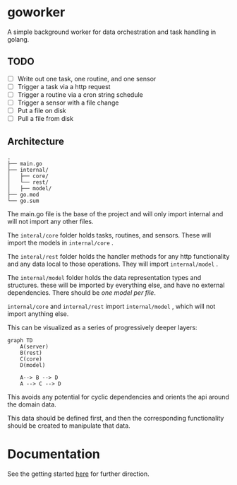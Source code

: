 # goworker
A simple background worker for data orchestration and task handling in golang.

## TODO
- [ ] Write out one task, one routine, and one sensor
- [ ] Trigger a task via a http request
- [ ] Trigger a routine via a cron string schedule
- [ ] Trigger a sensor with a file change
- [ ] Put a file on disk
- [ ] Pull a file from disk

## Architecture
```
.
├── main.go
├── internal/
│   ├── core/
│   └── rest/
│   ├── model/
├── go.mod
└── go.sum
```

The  main.go file is the base of the project and will only import internal and will not import any other files.

The `interal/core` folder holds tasks, routines, and sensors. These will import the models in `internal/core` .

The `interal/rest` folder holds the handler methods for any http functionality and any data local to those operations. They will import `internal/model` .

The `internal/model` folder holds the data representation types and structures. these will be imported by everything else, and have no external dependencies. There should be *one model per file*.

`internal/core` and `internal/rest` import `internal/model` , which will not import anything else.

This can be visualized as a series of progressively deeper layers:

```mermaid
graph TD
    A(server)
    B(rest)
    C(core)
    D(model)

    A--> B --> D
    A --> C --> D
```

This avoids any potential for cyclic dependencies and orients the api around the domain data.

This data should be defined first, and then the corresponding functionality should be created to manipulate that data.

# Documentation
See the getting started [here](docs/gettingStarted.md) for further direction.

